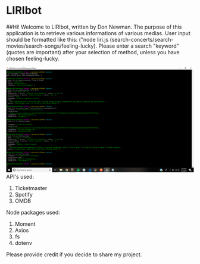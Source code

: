 # LIRIbot
##Hi! Welcome to LIRIbot, written by Don Newman.
The purpose of this application is to retrieve various informations of various medias. User input should be formatted like this: ("node liri.js (search-concerts/search-movies/search-songs/feeling-lucky). Please enter a search "keyword" (quotes are important) after your selection of method, unless you have chosen feeling-lucky.

![screenshot](./working.png)
API's used:
1. Ticketmaster
1. Spotify
1. OMDB

Node packages used:
1. Moment
1. Axios
1. fs
1. dotenv

Please provide credit if you decide to share my project. 
